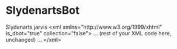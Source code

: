 # SlydenartsBot
   <readme>
  <title>SlydenartsB</title>
  <subtitle>Slydenarts jarvis</subtitle>
  <content>
    &lt;xml xmlns="http://www.w3.org/1999/xhtml" is_dbot="true" collection="false"&gt;
      ... (rest of your XML code here, unchanged) ...
    &lt;/xml&gt;
  </content>
</readme>
     
  
              
               
              
